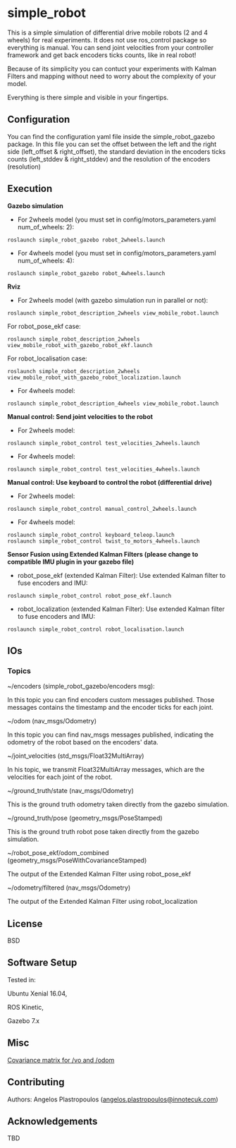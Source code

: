 # simple_robot

This is a simple simulation of differential drive mobile robots (2 and 4 wheels)
for real experiments. It does not use ros_control package so everything is manual.
You can send joint velocities from your controller framework and get back
encoders ticks counts, like in real robot!

Because of its simplicity you can contuct your experiments with Kalman Filters and
mapping without need to worry about the complexity of your model.

Everything is there simple and visible in your fingertips.


## Configuration

You can find the configuration yaml file inside the simple_robot_gazebo package.
In this file you can set the offset between the left and the right side
(left_offset & right_offset), the standard deviation in the encoders ticks counts
(left_stddev & right_stddev) and the resolution  of the encoders (resolution)


## Execution
__Gazebo simulation__

* For 2wheels model (you must set in config/motors_parameters.yaml num_of_wheels: 2):

```
roslaunch simple_robot_gazebo robot_2wheels.launch

```

* For 4wheels model (you must set in config/motors_parameters.yaml num_of_wheels: 4):

```
roslaunch simple_robot_gazebo robot_4wheels.launch
```


__Rviz__

* For 2wheels model (with gazebo simulation run in parallel or not):

```
roslaunch simple_robot_description_2wheels view_mobile_robot.launch
```

For robot_pose_ekf case:
```
roslaunch simple_robot_description_2wheels view_mobile_robot_with_gazebo_robot_ekf.launch
```
For robot_localisation case:
```
roslaunch simple_robot_description_2wheels view_mobile_robot_with_gazebo_robot_localization.launch
```

* For 4wheels model:

```
roslaunch simple_robot_description_4wheels view_mobile_robot.launch
```


__Manual control: Send joint velocities to the robot__

* For 2wheels model:

```
roslaunch simple_robot_control test_velocities_2wheels.launch
```

* For 4wheels model:

```
roslaunch simple_robot_control test_velocities_4wheels.launch
```


__Manual control: Use keyboard to control the robot (differential drive)__

* For 2wheels model:

```
roslaunch simple_robot_control manual_control_2wheels.launch
```

* For 4wheels model:

```
roslaunch simple_robot_control keyboard_teleop.launch
roslaunch simple_robot_control twist_to_motors_4wheels.launch
```


__Sensor Fusion using Extended Kalman Filters (please change to compatible IMU plugin in your gazebo file)__

* robot_pose_ekf (extended Kalman Filter): Use extended Kalman filter to fuse encoders and IMU:
```
roslaunch simple_robot_control robot_pose_ekf.launch
```

* robot_localization (extended Kalman Filter): Use extended Kalman filter to fuse encoders and IMU:
```
roslaunch simple_robot_control robot_localisation.launch
```


## IOs

### Topics

~/encoders (simple_robot_gazebo/encoders msg):

In this topic you can find encoders custom messages published. Those messages contains the
timestamp and the encoder ticks for each joint.

~/odom (nav_msgs/Odometry)

In this topic you can find nav_msgs messages published, indicating the odometry
of the robot based on the encoders' data.

~/joint_velocities (std_msgs/Float32MultiArray)

In his topic, we transmit Float32MultiArray messages, which are the velocities for
each joint of the robot.

~/ground_truth/state (nav_msgs/Odometry)

This is the ground truth odometry taken directly from the gazebo simulation.

~/ground_truth/pose (geometry_msgs/PoseStamped)

This is the ground truth robot pose taken directly from the gazebo simulation.

~/robot_pose_ekf/odom_combined (geometry_msgs/PoseWithCovarianceStamped)

The output of the Extended Kalman Filter using robot_pose_ekf

~/odometry/filtered (nav_msgs/Odometry)

The output of the Extended Kalman Filter using robot_localization


## License

BSD


## Software Setup

Tested in:

Ubuntu Xenial 16.04,

ROS Kinetic,

Gazebo 7.x


## Misc

[Covariance matrix for /vo and /odom](https://answers.ros.org/question/64759/covariance-matrix-for-vo-and-odom/)


## Contributing

Authors:
Angelos Plastropoulos (angelos.plastropoulos@innotecuk.com)


## Acknowledgements

TBD
